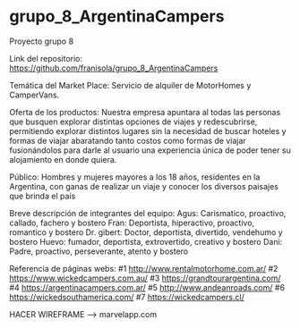 # grupo_8_ArgentinaCampers
Proyecto grupo 8


Link del repositorio: https://github.com/franisola/grupo_8_ArgentinaCampers


Temática del Market Place: 
Servicio de alquiler de MotorHomes y CamperVans.


Oferta de los productos: 
Nuestra empresa apuntara al todas las personas que busquen explorar distintas opciones de viajes y redescubrirse, permitiendo explorar distintos lugares sin la necesidad de buscar hoteles y formas de viajar abaratando tanto costos como formas de viajar fusionándolos para darle al usuario una experiencia única de poder tener su alojamiento en donde quiera.


Público: 
Hombres y mujeres mayores a los 18 años, residentes en la Argentina, con ganas de realizar un viaje y conocer los diversos paisajes que brinda el país


Breve descripción de integrantes del equipo:
Agus: Carismatico, proactivo, callado, fachero y bostero
Fran: Deportista, hiperactivo, proactivo, romantico y bostero
Dr. gibert: Doctor, deportista, divertido, vendehumo y bostero
Huevo: fumador, deportista, extrovertido, creativo y bostero
Dani: Padre, proactivo, perseverante, atento y bostero


Referencia de páginas webs:
#1 http://www.rentalmotorhome.com.ar/ 
#2 https://www.wickedcampers.com.au/
#3 https://grandtourargentina.com/ 
#4 https://argentinacampers.com.ar/ 
#5 http://www.andeanroads.com/
#6 https://wickedsouthamerica.com/
#7 https://wickedcampers.cl/ 


HACER WIREFRAME --> marvelapp.com